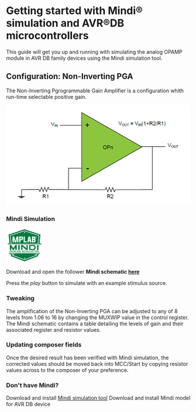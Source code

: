 # Getting started with Mindi® simulation and AVR®DB microcontrollers
This guide will get you up and running with simulating the analog OPAMP module in AVR DB family devices using the Mindi simulation tool.
## Configuration: Non-Inverting PGA
The Non-Inverting Pgrogrammable Gain Amplifier is a configuration whith run-time selectable positive gain.

![Non-Inverting PGA](images/configuration.png)

### Mindi Simulation
<img src="images/mplab-mindi-analog-simulator.png" width="100"/>

Download and open the follower **Mindi schematic [here](schematics/Non_inverting.wxsch)**

Press the _play_ button to simulate with an example stimulus source.

### Tweaking
The amplification of the Non-Inverting PGA can be adjusted to any of 8 levels from 1.06 to 16 by changing the MUXWIP value in the control register. The Mindi schematic contains a table detailing the levels of gain and their associated register and resistor values.

### Updating composer fields
Once the desired result has been verified with Mindi simulation, the corrected values should be moved back into MCC/Start by copying resistor values across to the composer of your preference.

### Don't have Mindi?
Download and install [Mindi simulation tool](https://www.microchip.com/mplab/mplab-mindi)
Download and install Mindi model for AVR DB device
